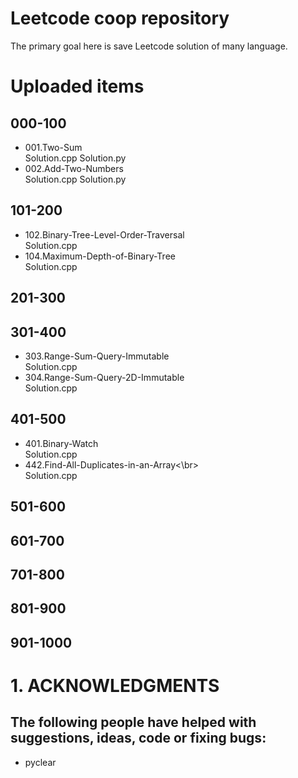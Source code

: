 # Leetcode coop repository
The primary goal here is save Leetcode solution of many language.

# Uploaded items

## 000-100
+ 001.Two-Sum     
	Solution.cpp
	Solution.py
+ 002.Add-Two-Numbers    
	Solution.cpp
	Solution.py
## 101-200
+ 102.Binary-Tree-Level-Order-Traversal   
	Solution.cpp   
+ 104.Maximum-Depth-of-Binary-Tree    
	Solution.cpp 

## 201-300
## 301-400
+ 303.Range-Sum-Query-Immutable    
	Solution.cpp
+ 304.Range-Sum-Query-2D-Immutable    
	Solution.cpp
## 401-500
+ 401.Binary-Watch    
	Solution.cpp
+ 442.Find-All-Duplicates-in-an-Array<\br>  
	Solution.cpp
## 501-600
## 601-700
## 701-800
## 801-900
## 901-1000

# 1. ACKNOWLEDGMENTS
The following people have helped with suggestions, ideas, code or fixing bugs:
----

+ pyclear
